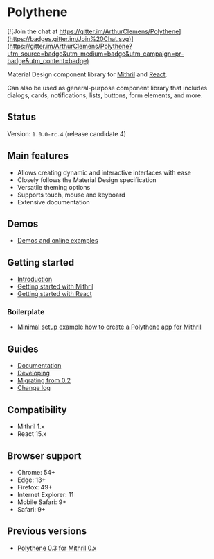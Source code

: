 # Polythene

[![Join the chat at https://gitter.im/ArthurClemens/Polythene](https://badges.gitter.im/Join%20Chat.svg)](https://gitter.im/ArthurClemens/Polythene?utm_source=badge&utm_medium=badge&utm_campaign=pr-badge&utm_content=badge)

Material Design component library for [Mithril](http://mithril.js.org) and [React](https://facebook.github.io/react/).

Can also be used as general-purpose component library that includes dialogs, cards, notifications, lists, buttons, form elements, and more.


## Status

Version: `1.0.0-rc.4` (release candidate 4)


## Main features

* Allows creating dynamic and interactive interfaces with ease
* Closely follows the Material Design specification
* Versatile theming options
* Supports touch, mouse and keyboard
* Extensive documentation


## Demos

* [Demos and online examples](docs/demos.md)


## Getting started

* [Introduction](docs/introduction.md)
* [Getting started with Mithril](docs/getting-started-mithril.md)
* [Getting started with React](docs/getting-started-react.md)

### Boilerplate

* [Minimal setup example how to create a Polythene app for Mithril](https://github.com/ArthurClemens/polythene-mithril-setup)


## Guides

* [Documentation](docs/README.md)
* [Developing](docs/developing.md)
* [Migrating from 0.2](docs/migrating-from-02.md)
* [Change log](docs/changes.md)


## Compatibility

* Mithril 1.x
* React 15.x


## Browser support

* Chrome: 54+
* Edge: 13+
* Firefox: 49+
* Internet Explorer: 11
* Mobile Safari: 9+
* Safari: 9+


## Previous versions

* [Polythene 0.3 for Mithril 0.x](https://github.com/ArthurClemens/polythene/tree/0.x)


